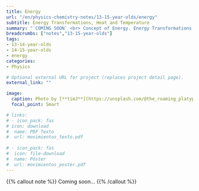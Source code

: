 ```yaml
---
title: Energy
url: "/en/physics-chemistry-notes/13-15-year-olds/energy"
subtitle: Energy Transformations, Heat and Temperature
summary: "`COMING SOON` <br> Concept of Energy. Energy Transformations. Heat and Temperature."
breadcrumbs: ["notes","13-15-year-olds"]
tags:
- 13-14-year-olds
- 14-15-year-olds
- energy
categories:
- Physics

# Optional external URL for project (replaces project detail page).
external_link: ""

image:
  caption: Photo by [**timJ**](https://unsplash.com/@the_roaming_platypus) on [Unsplash](https://unsplash.com)
  focal_point: Smart

# links:
# - icon_pack: fas
# icon: download
#  name: PDF Texto
#  url: movimientos_texto.pdf
  
# - icon_pack: fas
#  icon: file-download
#  name: Póster
#  url: movimientos_poster.pdf  
---
```


{{% callout note %}}
Coming soon...
{{% /callout %}}
